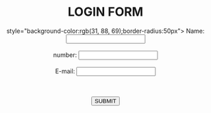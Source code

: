 <center>
<form>
          <h1>LOGIN FORM</h1>
 style="background-color:rgb(31, 88, 69);border-radius:50px">
<label for="name">Name:</label>
<input type="text" id="name" name="name">
<br>
<br>
<label for="PHONE NUMBER">number:</label>
<input type="number:" id="number" name="number">
<br>
<br>
<label for="email">E-mail:</label>
<input type="email:" id="email" name="email">
<br>
<br>
<br>

<button> SUBMIT</button>
<br>
<br>

</form>
</center>
